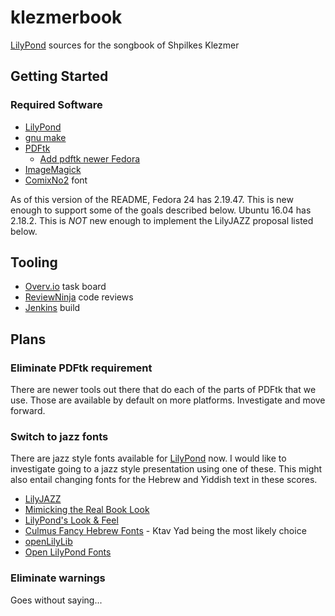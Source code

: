 # klezmerbook

[LilyPond](http://lilypond.org/) sources for the songbook of Shpilkes Klezmer

## Getting Started
### Required Software
* [LilyPond](http://lilypond.org/)
* [gnu make](http://www.gnu.org/software/make)
* [PDFtk](https://www.pdflabs.com/tools/pdftk-the-pdf-toolkit/)
  * [Add pdftk newer Fedora](https://ask.fedoraproject.org/en/question/73364/pdftk-substitute-for-fedora-21-and-22/)
* [ImageMagick](http://www.imagemagick.org/)
* [ComixNo2](http://culmus.sourceforge.net/fancy/index.html) font

As of this version of the README, Fedora 24 has 2.19.47. This is new enough to support some of the goals described
below. Ubuntu 16.04 has 2.18.2. This is *NOT* new enough to implement the LilyJAZZ proposal listed below.

## Tooling
* [Overv.io](https://overv.io/dickschoeller/klezmerbook/) task board
* [ReviewNinja](https://app.review.ninja/dickschoeller/klezmerbook) code reviews
* [Jenkins](http://www.schoellerfamily.org/jenkins/job/klezmerbook/) build

## Plans

### Eliminate PDFtk requirement

There are newer tools out there that do each of the parts of PDFtk that
we use. Those are available by default on more platforms. Investigate and
move forward.

### Switch to jazz fonts

There are jazz style fonts available for [LilyPond](http://lilypond.org/)
now. I would like to investigate going to a jazz style presentation using
one of these. This might also entail changing fonts for the Hebrew and
Yiddish text in these scores.

* [LilyJAZZ](http://lilypondblog.org/2013/09/lilypond-and-lilyjazz/)
* [Mimicking the Real Book Look](http://leighverlag.blogspot.ca/2015/12/mimicking-real-book-look.html)
* [LilyPond's Look & Feel](http://lilypondblog.org/2014/09/lilyponds-look-and-feel/)
* [Culmus Fancy Hebrew Fonts](http://culmus.sourceforge.net/fancy/index.html) - Ktav Yad being the most likely choice
* [openLilyLib](https://openlilylib.org/)
* [Open LilyPond Fonts](https://github.com/OpenLilyPondFonts)

### Eliminate warnings

Goes without saying...
